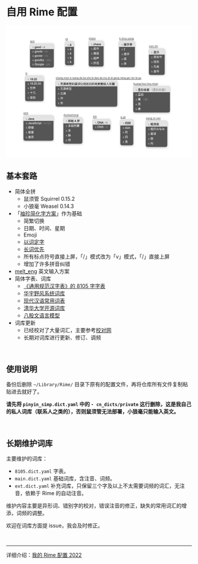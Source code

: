 # 自用 Rime 配置

![demo](./demo.jpeg)



## 基本套路

-   简体全拼
    - 鼠须管 Squirrel 0.15.2 
    - 小狼毫 Weasel 0.14.3
-   「[袖珍简化字方案](https://github.com/rime/rime-pinyin-simp)」作为基础
    - 简繁切换
    - 日期、时间、星期
    - Emoji
    - [以词定字](https://github.com/BlindingDark/rime-lua-select-character)
    - [长词优先](https://github.com/tumuyan/rime-melt/blob/master/lua/melt.lua)
    - 所有标点符号直接上屏，「/」模式改为「v」模式，「/」直接上屏
    - 增加了许多拼音纠错
-   [melt_eng](https://github.com/tumuyan/rime-melt) 英文输入方案
-   简体字表、词库
    -   [《通用规范汉字表》的 8105 字字表](https://github.com/iDvel/The-Table-of-General-Standard-Chinese-Characters)
    -   [华宇野风系统词库](http://bbs.pinyin.thunisoft.com/forum.php?mod=viewthread&tid=30049)
    -   [现代汉语常用词表](https://gist.github.com/indiejoseph/eae09c673460aa0b56db)
    -   [清华大学开源词库](https://github.com/thunlp/THUOCL)
    -   [八股文语言模型](https://github.com/lotem/rime-octagram-data/tree/hans)
-   词库更新
    - 已经校对了大量词汇，主要参考[校对网](http://www.jiaodui.com/bbs/)
    - 长期对词库进行更新、修订、调频

<br>

## 使用说明

备份后删除 `~/Library/Rime/` 目录下原有的配置文件，再将仓库所有文件复制粘贴进去就好了。

**请先将 `pinyin_simp.dict.yaml` 中的  `- cn_dicts/private` 这行删除，这是我自己的私人词库（联系人之类的），否则鼠须管无法部署，小狼毫只能输入英文。**

<br>

## 长期维护词库

主要维护的词库：

- `8105.dict.yaml` 字表。
- `main.dict.yaml` 基础词库，含注音、词频。
- `ext.dict.yaml` 补充词库，只保留三个字及以上不太需要词频的词汇，无注音，依赖于 Rime 的自动注音。

维护内容主要是异形词、错别字的校对，错误注音的修正，缺失的常用词汇的增添，词频的调整。

欢迎在词库方面提 issue，我会及时修正。

<br>

---

详细介绍：[我的 Rime 配置 2022](https://dvel.me/posts/my-rime-setting-2022/)
